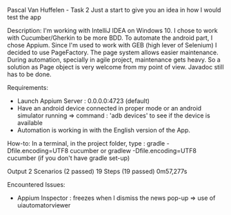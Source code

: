 Pascal Van Huffelen - Task 2
Just a start to give you an idea in how I would test the app

Description:
I'm working with IntelliJ IDEA on Windows 10. I chose to work with Cucumber/Gherkin to be more BDD.
To automate the android part, I chose Appium. Since I'm used to work with GEB (high lever of Selenium)
I decided to use PageFactory. The page system allows easier maintenance.
During automation, specially in agile project, maintenance gets heavy. So a solution as Page object is very welcome from my point of view.
Javadoc still has to be done.

Requirements:
- Launch Appium Server : 0.0.0.0:4723 (default)
- Have an android device connected in proper mode or an android simulator running
=> command : 'adb devices' to see if the device is available
- Automation is working in with the English version of the App.

How-to:
In a terminal, in the project folder, type : gradle -Dfile.encoding=UTF8 cucumber
or gradlew -Dfile.encoding=UTF8 cucumber
(if you don't have gradle set-up)

Output
2 Scenarios (2 passed)
19 Steps (19 passed)
0m57,277s

Encountered Issues:
- Appium Inspector : freezes when I dismiss the news pop-up => use of uiautomatorviewer
